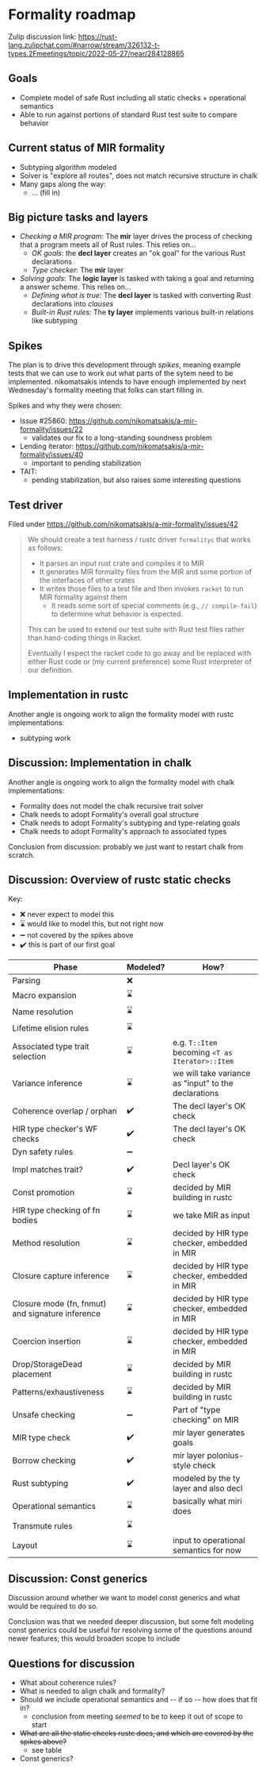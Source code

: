 # Formality roadmap

Zulip discussion link: https://rust-lang.zulipchat.com/#narrow/stream/326132-t-types.2Fmeetings/topic/2022-05-27/near/284128865

## Goals

* Complete model of safe Rust including all static checks + operational semantics
* Able to run against portions of standard Rust test suite to compare behavior

## Current status of MIR formality

* Subtyping algorithm modeled
* Solver is "explore all routes", does not match recursive structure in chalk
* Many gaps along the way:
    * ... (fill in)

## Big picture tasks and layers

* *Checking a MIR program:* The **mir** layer drives the process of checking that a program meets all of Rust rules. This relies on...
    * *OK goals*: the **decl layer** creates an "ok goal" for the various Rust declarations
    * *Type checker*: The **mir** layer 
* *Solving goals*: The **logic layer** is tasked with taking a goal and returning a answer scheme. This relies on...
    * *Defining what is true:* The **decl layer** is tasked with converting Rust declarations into *clauses*
    * *Built-in Rust rules:* The **ty layer** implements various built-in relations like subtyping

## Spikes

The plan is to drive this development through *spikes*, meaning example tests that we can use to work out what parts of the sytem need to be implemented. nikomatsakis intends to have enough implemented by next Wednesday's formality meeting that folks can start filling in.

Spikes and why they were chosen:

* Issue #25860: https://github.com/nikomatsakis/a-mir-formality/issues/22
    * validates our fix to a long-standing soundness problem
* Lending iterator: https://github.com/nikomatsakis/a-mir-formality/issues/40
    * important to pending stabilization
* TAIT: 
    * pending stabilization, but also raises some interesting questions

## Test driver

Filed under https://github.com/nikomatsakis/a-mir-formality/issues/42

> We should create a test harness / rustc driver `formalityc` that works as follows:
>
> * It parses an input rust crate and compiles it to MIR
> * It generates MIR formality files from the MIR and some portion of the interfaces of other crates
> * It writes those files to a test file and then invokes `racket` to run MIR formality against them
>     * It reads some sort of special comments (e.g., `// compile-fail`) to determine what behavior is expected.
>
> This can be used to extend our test suite with Rust test files rather than hand-coding things in Racket.
>
> Eventually I expect the racket code to go away and be replaced with either Rust code or (my current preference) some Rust interpreter of our definition.


## Implementation in rustc

Another angle is ongoing work to align the formality model with rustc implementations:

* subtyping work

## Discussion: Implementation in chalk

Another angle is ongoing work to align the formality model with chalk implementations:

* Formality does not model the chalk recursive trait solver
* Chalk needs to adopt Formality's overall goal structure
* Chalk needs to adopt Formality's subtyping and type-relating goals
* Chalk needs to adopt Formality's approach to associated types

Conclusion from discussion: probably we just want to restart chalk from scratch.

## Discussion: Overview of rustc static checks

Key:

* :x: never expect to model this
* :hourglass: would like to model this, but not right now
* :heavy_minus_sign: not covered by the spikes above
* :heavy_check_mark: this is part of our first goal

| Phase | Modeled? | How? |
| --- | --- | --- |
| Parsing | :x:
| Macro expansion | :hourglass: 
| Name resolution | :hourglass: 
| Lifetime elision rules | :hourglass: 
| Associated type trait selection | :hourglass: | e.g. `T::Item` becoming `<T as Iterator>::Item`
| Variance inference | :hourglass:  | we will take variance as "input" to the declarations |
| Coherence overlap / orphan | :heavy_check_mark:  | The decl layer's OK check |
| HIR type checker's WF checks | :heavy_check_mark:  | The decl layer's OK check |
| Dyn safety rules | :heavy_minus_sign: | 
| Impl matches trait? | :heavy_check_mark: | Decl layer's OK check|
| Const promotion | :hourglass: | decided by MIR building in rustc 
| HIR type checking of fn bodies | :hourglass:  | we take MIR as input |
| Method resolution | :hourglass: | decided by HIR type checker, embedded in MIR |
| Closure capture inference | :hourglass: | decided by HIR type checker, embedded in MIR |
| Closure mode (fn, fnmut) and signature inference | :hourglass: | decided by HIR type checker, embedded in MIR |
| Coercion insertion | :hourglass: | decided by HIR type checker, embedded in MIR |
| Drop/StorageDead placement | :hourglass: | decided by MIR building in rustc |
| Patterns/exhaustiveness | :hourglass: | decided by MIR building in rustc |
| Unsafe checking | :heavy_minus_sign: | Part of "type checking" on MIR |
| MIR type check | :heavy_check_mark: | mir layer generates goals 
| Borrow checking | :heavy_check_mark: | mir layer polonius-style check |
| Rust subtyping | :heavy_check_mark: | modeled by the ty layer and also decl |
| Operational semantics | :hourglass: | basically what miri does |
| Transmute rules | :hourglass: 
| Layout | :hourglass: | input to operational semantics for now |

## Discussion: Const generics

Discussion around whether we want to model const generics and what would be required to do so.

Conclusion was that we needed deeper discussion, but some felt modeling const generics could be useful for resolving some of the questions around newer features; this would broaden scope to include 

## Questions for discussion

* What about coherence rules?
* What is needed to align chalk and formality?
* Should we include operational semantics and -- if so -- how does that fit in?
    * conclusion from meeting *seemed* to be to keep it out of scope to start
* ~~What are all the static checks rustc does, and which are covered by the spikes above?~~
    * see table
* Const generics?